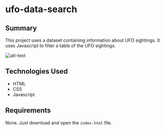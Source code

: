# ufo-data-search

## Summary
This project uses a dataset containing information about UFO sightings. It uses Javascript to filter a table of the UFO sightings.

![alt-text](https://raw.githubusercontent.com/jonathanpiech/ufo-data-search/master/ufo1.png "Image of page")

## Technologies Used
- HTML
- CSS
- Javascript

## Requirements
None. Just download and open the `index.html` file.
